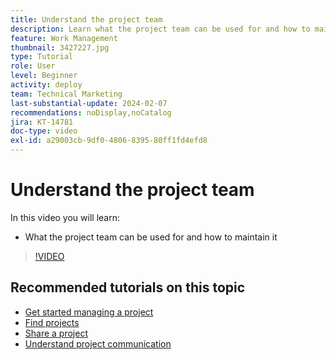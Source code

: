 ```yaml
---
title: Understand the project team
description: Learn what the project team can be used for and how to maintain it.
feature: Work Management
thumbnail: 3427227.jpg
type: Tutorial
role: User
level: Beginner
activity: deploy
team: Technical Marketing
last-substantial-update: 2024-02-07
recommendations: noDisplay,noCatalog
jira: KT-14781
doc-type: video
exl-id: a29003cb-9df0-4806-8395-80ff1fd4efd8
---
```

# Understand the project team

In this video you will learn:

* What the project team can be used for and how to maintain it

>[!VIDEO](https://video.tv.adobe.com/v/3427227/?quality=12&learn=on)

## Recommended tutorials on this topic

* [Get started managing a project](manage-work/projects/getting-started-manage-a-project.md)
* [Find projects](manage-work/projects/find-projects.md)
* [Share a project](manage-work/projects/share-a-project.md)
* [Understand project communication](manage-work/projects/understand-project-communication.md)
